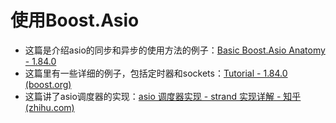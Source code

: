 # 使用Boost.Asio

- 这篇是介绍asio的同步和异步的使用方法的例子：[Basic Boost.Asio Anatomy - 1.84.0](https://www.boost.org/doc/libs/1_84_0/doc/html/boost_asio/overview/basics.html)
- 这篇里有一些详细的例子，包括定时器和sockets：[Tutorial - 1.84.0 (boost.org)](https://www.boost.org/doc/libs/1_84_0/doc/html/boost_asio/tutorial.html)
- 这篇讲了asio调度器的实现：[asio 调度器实现 - strand 实现详解 - 知乎 (zhihu.com)](https://zhuanlan.zhihu.com/p/628233776)